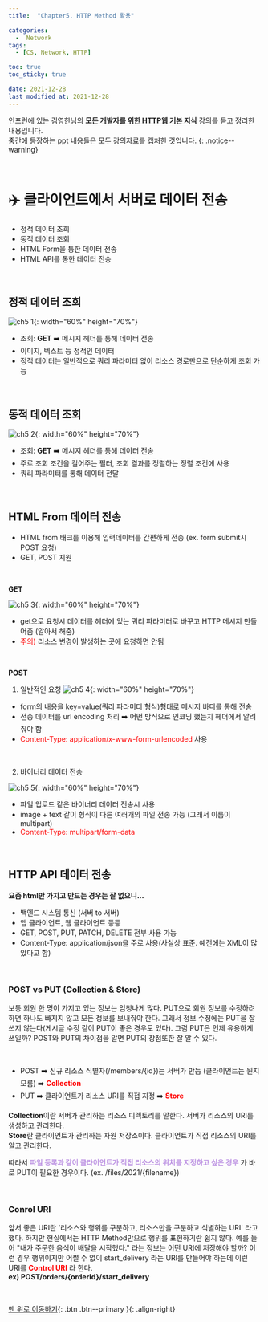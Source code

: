 ```yaml
---
title:  "Chapter5. HTTP Method 활용" 

categories:
  -  Network
tags:
  - [CS, Network, HTTP]

toc: true
toc_sticky: true

date: 2021-12-28
last_modified_at: 2021-12-28
---
```


인프런에 있는 김영한님의 **[모든 개발자를 위한 HTTP웹 기본 지식](https://www.inflearn.com/course/http-%EC%9B%B9-%EB%84%A4%ED%8A%B8%EC%9B%8C%ED%81%AC/dashboard)** 강의를 듣고 정리한 내용입니다.<br>
중간에 등장하는 ppt 내용들은 모두 강의자료를 캡처한 것입니다.
{: .notice--warning}

<br>

# ✈️  클라이언트에서 서버로 데이터 전송
- 정적 데이터 조회
- 동적 데이터 조회
- HTML Form을 통한 데이터 전송
- HTML API를 통한 데이터 전송

<br>

## 정적 데이터 조회

![ch5 1](https://user-images.githubusercontent.com/96368476/147526559-e2a47be4-7d10-46dd-aa45-837d85e02fe4.png){: width="60%" height="70%"}

- 조회: **GET** ➡️ 메시지 헤더를 통해 데이터 전송
- 이미지, 텍스트 등 정적인 데이터
- 정적 데이터는 일반적으로 쿼리 파라미터 없이 리소스 경로만으로 단순하게 조회 가능


<br>

## 동적 데이터 조회

![ch5 2](https://user-images.githubusercontent.com/96368476/147526562-8f65a382-d6d3-43f8-b85a-f72ef9ed5f3e.png){: width="60%" height="70%"}

- 조회: **GET** ➡️ 메시지 헤더를 통해 데이터 전송
- 주로 조회 조건을 걸어주는 필터, 조회 결과를 정렬하는 정렬 조건에 사용
- 쿼리 파라미터를 통해 데이터 전달


<br>

## HTML From 데이터 전송

- HTML from 태크를 이용해 입력데이터를 간편하게 전송 (ex. form submit시 POST 요청)
- GET, POST 지원

<br>

**GET**

![ch5 3](https://user-images.githubusercontent.com/96368476/147526566-b0b92d83-46ca-4915-93ff-aacea117b1b7.png){: width="60%" height="70%"}

- get으로 요청시 데이터를 헤더에 있는 쿼리 파라미터로 바꾸고 HTTP 메시지 만들어줌 (알아서 해줌)
- <span style="color:red">주의)</span> 리소스 변경이 발생하는 곳에 요청하면 안됨

<br>

**POST**
1. 일반적인 요청
![ch5 4](https://user-images.githubusercontent.com/96368476/147526569-4820bc81-69ea-4478-9349-081c2ef8719a.png){: width="60%" height="70%"}

- form의 내용을 key=value(쿼리 파라미터 형식)형태로 메시지 바디를 통해 전송
- 전송 데이터를 url encoding 처리 ➡️ 어떤 방식으로 인코딩 했는지 헤더에서 알려줘야 함
- <span style="color:red">Content-Type: application/x-www-form-urlencoded</span>  사용

<br>

2. 바이너리 데이터 전송

![ch5 5](https://user-images.githubusercontent.com/96368476/147526574-028888fc-b265-4546-ad44-173685676054.png){: width="60%" height="70%"}

- 파일 업로드 같은 바이너리 데이터 전송시 사용
- image + text 같이 형식이 다른 여러개의 파일 전송 가능 (그래서 이름이 multipart)
- <span style="color:red">Content-Type: multipart/form-data</span>


<br>

## HTTP API 데이터 전송
**요즘 html만 가지고 만드는 경우는 잘 없으니...**
- 백엔드 시스템 통신 (서버 to 서버)
- 앱 클라이언트, 웹 클라이언트 등등
- GET, POST, PUT, PATCH, DELETE 전부 사용 가능
- Content-Type: application/json을 주로 사용(사실상 표준. 예전에는 XML이 많았다고 함)

<br>

### POST vs PUT (Collection & Store)
보통 회원 한 명이 가지고 있는 정보는 엄청나게 많다. PUT으로 회원 정보를 수정하려 하면 하나도 빠지지 않고 모든 정보를 보내줘야 한다. 그래서 정보 수정에는 PUT을 잘 쓰지 않는다(게시글 수정 같이 PUT이 좋은 경우도 있다). 그럼 PUT은 언제 유용하게 쓰일까? POST와 PUT의 차이점을 알면 PUT의 장점또한 잘 알 수 있다.

<br>

- POST ➡️ 신규 리소스 식별자(/members/{id})는 서버가 만듬 (클라이언트는 뭔지 모름) ➡️ **<span style="color:red">Collection</span>**<br>
- PUT ➡️ 클라이언트가 리소스 URI를 직접 지정 ➡️ **<span style="color:red">Store</span>**

**Collection**이란 서버가 관리하는 리소스 디렉토리를 말한다. 서버가 리소스의 URI를 생성하고 관리한다.<br>
**Store**란 클라이언트가 관리하는 자원 저장소이다. 클라이언트가 직접 리소스의 URI를 알고 관리한다.

따라서 **<span style="color:#bb90e2">파일 등록과 같이 클라이언트가 직접 리소스의 위치를 지정하고 싶은 경우</span>** 가 바로 PUT이 필요한 경우이다. (ex. /files/2021/{filename})


<br>

### Conrol URI

앞서 좋은 URI란 '리소스와 행위를 구분하고, 리소스만을 구분하고 식별하는 URI' 라고 했다. 하지만 현실에서는 HTTP Method만으로 행위를 표현하기란 쉽지 않다. 예를 들어 "내가 주문한 음식이 배달을 시작했다." 라는 정보는 어떤 URI에 저장해야 할까? 이런 경우 행위이지만 어쩔 수 없이 start_delivery 라는 URI를 만들어야 하는데 이런 URI를 **<span style="color:red">Control URI</span>** 라 한다.
<br> **ex) POST/orders/{orderId}/start_delivery** <br>



<br>



[맨 위로 이동하기](#){: .btn .btn--primary }{: .align-right}